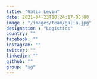 ```yaml
---
title: "Galia Levin"
date: 2021-04-23T10:24:17-05:00
image : "/images/team/galia.jpg"
designation : "Logistics"
country: ""
facebook: ""
instagram: ""
twitter: ""
linkedin: ""
github: ""
group: "sg"
---
```


